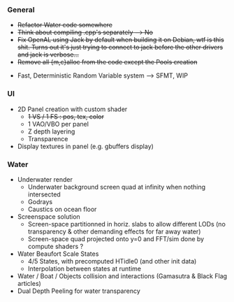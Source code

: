 ### General
+ ~~Refactor Water code somewhere~~
+ ~~Think about compiling .cpp's separately --> No~~
+ ~~Fix OpenAL using Jack by default when building it on Debian, wtf is this shit. Turns out it's
just trying to connect to jack before the other drivers and jack is verbose...~~
+ ~~Remove all {m,c}alloc from the code except the Pools creation~~
- Fast, Deterministic Random Variable system --> SFMT, WIP

### UI
- 2D Panel creation with custom shader
    - ~~1 VS / 1 FS : pos, tex, color~~
    - 1 VAO/VBO per panel
    - Z depth layering
    - Transparence
- Display textures in panel (e.g. gbuffers display)

### Water
- Underwater render
    - Underwater background screen quad at infinity when nothing intersected
    - Godrays
    - Caustics on ocean floor
- Screenspace solution
    - Screen-space partitionned in horiz. slabs to allow different LODs (no transparency & other
    demanding effects for far away water)
    - Screen-space quad projected onto y=0 and FFT/sim done by compute shaders ?
- Water Beaufort Scale States
    - 4/5 States, with precomputed HTidle0 (and other init data)
    - Interpolation between states at runtime
- Water / Boat / Objects collision and interactions (Gamasutra & Black Flag articles)
- Dual Depth Peeling for water transparency
